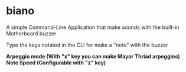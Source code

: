 # biano
A simple Command-Line Application that make sounds with the built-in Motherboard buzzer

Type the keys notated in the CLI for make a "note" with the buzzer

**Arpeggio mode (With "x" key you can make Mayor Thriad arpeggios)**
**Note Speed (Configurable with "z" key)**
